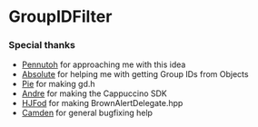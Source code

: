# GroupIDFilter
### Special thanks
- [Pennutoh](https://twitter.com/pennubar) for approaching me with this idea
- [Absolute](https://github.com/absoIute) for helping me with getting Group IDs from Objects
- [Pie](https://github.com/poweredbypie) for making gd.h
- [Andre](https://github.com/AndreNIH) for making the Cappuccino SDK
- [HJFod](https://github.com/HJFod) for making BrownAlertDelegate.hpp
- [Camden](https://github.com/camden314) for general bugfixing help
